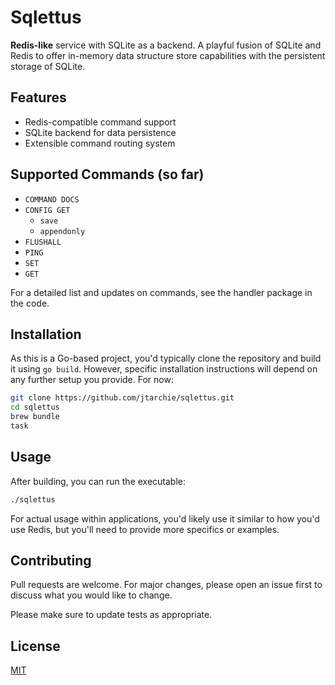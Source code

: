 # Sqlettus

**Redis-like** service with SQLite as a backend. A playful fusion of SQLite and
Redis to offer in-memory data structure store capabilities with the persistent
storage of SQLite.

## Features

- Redis-compatible command support
- SQLite backend for data persistence
- Extensible command routing system

## Supported Commands (so far)

- `COMMAND DOCS`
- `CONFIG GET`
  - `save`
  - `appendonly`
- `FLUSHALL`
- `PING`
- `SET`
- `GET`

For a detailed list and updates on commands, see the handler package in the
code.

## Installation

As this is a Go-based project, you'd typically clone the repository and build it
using `go build`. However, specific installation instructions will depend on any
further setup you provide. For now:

```bash
git clone https://github.com/jtarchie/sqlettus.git
cd sqlettus
brew bundle
task
```

## Usage

After building, you can run the executable:

```bash
./sqlettus
```

For actual usage within applications, you'd likely use it similar to how you'd
use Redis, but you'll need to provide more specifics or examples.

## Contributing

Pull requests are welcome. For major changes, please open an issue first to
discuss what you would like to change.

Please make sure to update tests as appropriate.

## License

[MIT](https://choosealicense.com/licenses/mit/)
